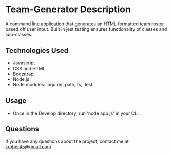 # Team-Generator Description
A command line application that generates an HTML formatted team roster based off user input. Built in jest testing ensures functionality of classes and sub-classes.


## Technologies Used
* Javascript
* CSS and HTML
* Bootstrap
* Node.js
* Node modules: Inquirer, path, fs, Jest

## Usage

* Once in the Develop directory, run 'node app.js' in your CLI.

## Questions

If you have any questions about the project, contact me at krober45@gmail.com
